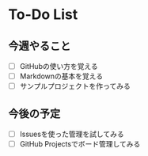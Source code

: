 # To-Do List

## 今週やること
- [ ] GitHubの使い方を覚える
- [ ] Markdownの基本を覚える
- [ ] サンプルプロジェクトを作ってみる

## 今後の予定
- [ ] Issuesを使った管理を試してみる
- [ ] GitHub Projectsでボード管理してみる
